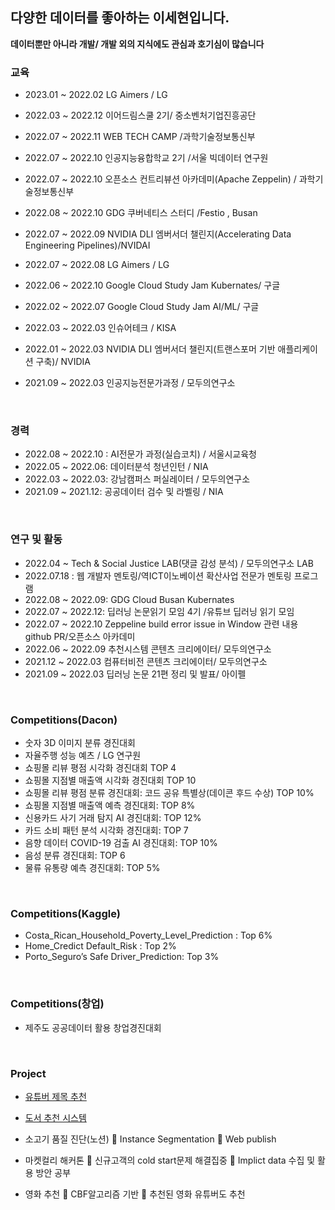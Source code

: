 
## 다양한 데이터를 좋아하는  이세현입니다.
**데이터뿐만 아니라 개발/ 개발 외의 지식에도 관심과 호기심이 많습니다**

### 교육


- 2023.01 ~ 2022.02  LG Aimers / LG
-	2022.03 ~ 2022.12   이어드림스쿨 2기/ 중소벤처기업진흥공단
- 2022.07 ~ 2022.11   WEB TECH CAMP /과학기술정보통신부

-	2022.07 ~ 2022.10   인공지능융합학교 2기 /서울 빅데이터 연구원
-	2022.07 ~ 2022.10   오픈소스 컨트리뷰션 아카데미(Apache Zeppelin) / 과학기술정보통신부
- 2022.08 ~ 2022.10   GDG 쿠버네티스 스터디 /Festio , Busan
-	2022.07 ~ 2022.09   NVIDIA DLI 엠버서더 챌린지(Accelerating Data Engineering Pipelines)/NVIDAI
-	2022.07 ~ 2022.08   LG Aimers / LG
-	2022.06 ~ 2022.10   Google Cloud Study Jam Kubernates/ 구글
-	2022.02 ~ 2022.07   Google Cloud Study Jam AI/ML/ 구글
- 2022.03 ~ 2022.03   인슈어테크 / KISA
-	2022.01 ~ 2022.03   NVIDIA DLI 엠버서더 챌린지(트랜스포머 기반 애플리케이션 구축)/ NVIDIA
-	2021.09 ~ 2022.03   인공지능전문가과정  / 모두의연구소

<br>

### 경력


-	2022.08 ~ 2022.10 :  AI전문가 과정(실습코치) / 서울시교육청
-	2022.05 ~ 2022.06:  데이터분석 청년인턴 / NIA
-	2022.03 ~ 2022.03:  강남캠퍼스 퍼실레이터 / 모두의연구소
-	2021.09 ~ 2021.12:  공공데이터 검수 및 라벨링 / NIA

<br>

### 연구 및 활동

-	2022.04 ~ Tech & Social Justice LAB(댓글 감성 분석) / 모두의연구소 LAB
-	2022.07.18 : 웹 개발자 멘토링/역ICT이노베이션 확산사업 전문가 멘토링 프로그램
-	2022.08 ~ 2022.09: GDG Cloud Busan Kubernates
-	2022.07 ~ 2022.12: 딥러닝 논문읽기 모임 4기 /유튜브 딥러닝 읽기 모임
-	2022.07 ~ 2022.10 Zeppeline build error issue in Window 관련 내용 github PR/오픈소스 아카데미
-	2022.06 ~ 2022.09 추천시스템 콘텐츠 크리에이터/ 모두의연구소
-	2021.12 ~ 2022.03 컴퓨터비전 콘텐츠 크리에이터/ 모두의연구소
-	2021.09 ~ 2022.03 딥러닝 논문 21편 정리 및 발표/ 아이펠 

<br>

### Competitions(Dacon)

- 숫자 3D 이미지 분류 경진대회
- 자율주행 성능 예츠 / LG 연구원
- 쇼핑몰 리뷰 평점 시각화 경진대회 TOP 4
- 쇼핑몰 지점별 매출액 시각화 경진대회 TOP 10
-	쇼핑몰 리뷰 평점 분류 경진대회: 코드 공유 특별상(데이콘 후드 수상) TOP 10%
-	쇼핑몰 지점별 매출액 예측 경진대회: TOP 8%
-	신용카드 사기 거래 탐지 AI 경진대회: TOP 12%
-	카드 소비 패턴 분석 시각화 경진대회: TOP 7
-	음향 데이터 COVID-19 검출 AI 경진대회: TOP 10%
-	음성 분류 경진대회: TOP 6
-	물류 유통량 예측 경진대회: TOP 5%

<br>

### Competitions(Kaggle)

-	Costa_Rican_Household_Poverty_Level_Prediction : Top 6%
-	Home_Credict Default_Risk : Top 2%
-	Porto_Seguro’s Safe Driver_Prediction: Top 3%

<br>

### Competitions(창업)

-	제주도 공공데이터 활용 창업경진대회

<br>

### Project

- [유튜버 제목 추천](https://github.com/dothis-world)

- [도서 추천 시스템](https://github.com/Recommend-System-15/medistream-recsys)

-	소고기 품질 진단(노션)
	Instance Segmentation
	Web publish

-	마켓컬리 해커톤
	신규고객의 cold start문제 해결집중
	Implict data 수집 및 활용 방안 공부

-	영화 추천
	CBF알고리즘 기반
	추천된 영화 유튜버도 추천


